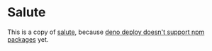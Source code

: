 # Salute

This is a copy of [salute](https://github.com/LevanKvirkvelia/salute), because [deno deploy doesn't support npm packages](https://github.com/denoland/deploy_feedback/issues/314) yet.
